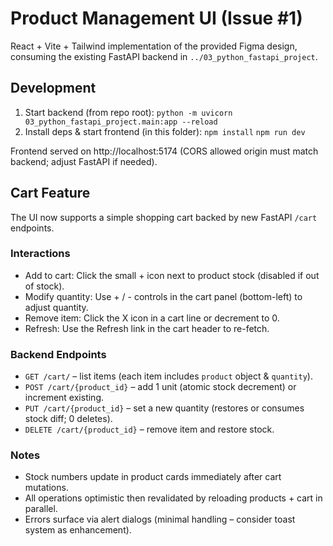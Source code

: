 # Product Management UI (Issue #1)

React + Vite + Tailwind implementation of the provided Figma design, consuming the existing FastAPI backend in `../03_python_fastapi_project`.

## Development

1. Start backend (from repo root):
   `python -m uvicorn 03_python_fastapi_project.main:app --reload`
2. Install deps & start frontend (in this folder):
   `npm install`
   `npm run dev`

Frontend served on http://localhost:5174 (CORS allowed origin must match backend; adjust FastAPI if needed).

## Cart Feature

The UI now supports a simple shopping cart backed by new FastAPI `/cart` endpoints.

### Interactions
* Add to cart: Click the small + icon next to product stock (disabled if out of stock).
* Modify quantity: Use + / - controls in the cart panel (bottom-left) to adjust quantity.
* Remove item: Click the X icon in a cart line or decrement to 0.
* Refresh: Use the Refresh link in the cart header to re-fetch.

### Backend Endpoints
* `GET /cart/` – list items (each item includes `product` object & `quantity`).
* `POST /cart/{product_id}` – add 1 unit (atomic stock decrement) or increment existing.
* `PUT /cart/{product_id}` – set a new quantity (restores or consumes stock diff; 0 deletes).
* `DELETE /cart/{product_id}` – remove item and restore stock.

### Notes
* Stock numbers update in product cards immediately after cart mutations.
* All operations optimistic then revalidated by reloading products + cart in parallel.
* Errors surface via alert dialogs (minimal handling – consider toast system as enhancement).


